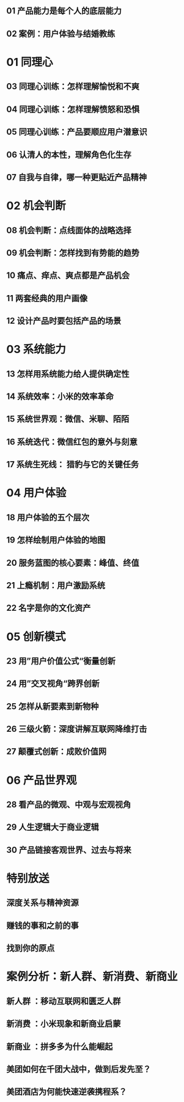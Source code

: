 
## 01 产品能力是每个人的底层能力
## 02 案例：用户体验与结婚教练

# 01 同理心
## 03 同理心训练：怎样理解愉悦和不爽
## 04 同理心训练：怎样理解愤怒和恐惧
## 05 同理心训练：产品要顺应用户潜意识
## 06 认清人的本性，理解角色化生存
## 07 自我与自律，哪一种更贴近产品精神

# 02 机会判断
## 08 机会判断：点线面体的战略选择
## 09 机会判断：怎样找到有势能的趋势
## 10 痛点、痒点、爽点都是产品机会
## 11 两套经典的用户画像
## 12 设计产品时要包括产品的场景

# 03 系统能力
## 13 怎样用系统能力给人提供确定性
## 14 系统效率：小米的效率革命
## 15 系统世界观：微信、米聊、陌陌
## 16 系统迭代：微信红包的意外与刻意
## 17 系统生死线： 猎豹与它的关键任务

# 04 用户体验
## 18 用户体验的五个层次
## 19 怎样绘制用户体验的地图
## 20 服务蓝图的核心要素：峰值、终值
## 21 上瘾机制：用户激励系统
## 22 名字是你的文化资产

# 05 创新模式
## 23 用”用户价值公式“衡量创新
## 24 用”交叉视角“跨界创新
## 25 怎样从新要素到新物种
## 26 三级火箭：深度讲解互联网降维打击
## 27 颠覆式创新：成败价值网

# 06 产品世界观
## 28 看产品的微观、中观与宏观视角
## 29 人生逻辑大于商业逻辑
## 30 产品链接客观世界、过去与将来

# 特别放送
## 深度关系与精神资源
## 赚钱的事和之前的事
## 找到你的原点

# 案例分析：新人群、新消费、新商业
## 新人群 ：移动互联网和匮乏人群
## 新消费 ：小米现象和新商业启蒙
## 新商业 ：拼多多为什么能崛起
## 美团如何在千团大战中，做到后发先至？
## 美团酒店为何能快速逆袭携程系？
